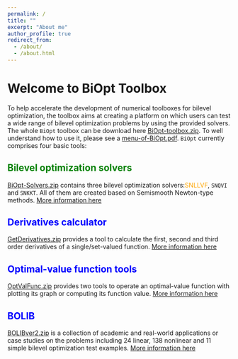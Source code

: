 ```yaml
---
permalink: /
title: ""
excerpt: "About me"
author_profile: true
redirect_from: 
  - /about/
  - /about.html
---
```

 
<span style="color:ocean">Welcome to BiOpt Toolbox</span>
=== 
To help accelerate the development of numerical toolboxes for bilevel optimization, the toolbox aims at creating a platform on which users can test a wide range of bilevel optimization problems by using the provided solvers. The whole $\texttt{BiOpt}$ toolbox can be  download here [BiOpt-toolbox.zip](\files\BiOpt-toolbox.zip). To well understand how to use it, please see a [menu-of-BiOpt.pdf](\files\menu-of-BiOpt.pdf).  $\texttt{BiOpt}$ currently comprises four basic tools:

<span style="color:green">Bilevel optimization solvers </span> 
---
[BiOpt-Solvers.zip](\files\BiOpt-Solvers.zip) contains three bilevel optimization solvers:<span style="color:orange">SNLLVF</span>, $\texttt{SNQVI}$ and $\texttt{SNKKT}$. All of them are created based on Semismooth Newton-type methods.  [More information here](https://biopt.github.io/solvers/) 

<span style="color:blue">Derivatives calculator </span>  
---
[GetDerivatives.zip](\files\GetDerivatives.zip) provides a tool to calculate the first, second and third order derivatives of a single/set-valued function. [More information here](https://biopt.github.io/getderivatives/) 

<span style="color:blue">Optimal-value function tools </span>   
---
[OptValFunc.zip](\files\OptValFunc.zip) provides two tools to operate an optimal-value function with plotting  its graph or computing its function value.  [More information here](https://biopt.github.io/valuefunc/) 

<span style="color:blue">BOLIB </span>   
---
[BOLIBver2.zip](\files\BOLIBver2.zip) is a collection of academic and real-world applications or case studies on the problems including 24 linear, 138 nonlinear and 11 simple bilevel optimization test examples. [More information here](https://biopt.github.io/bolib/) 
